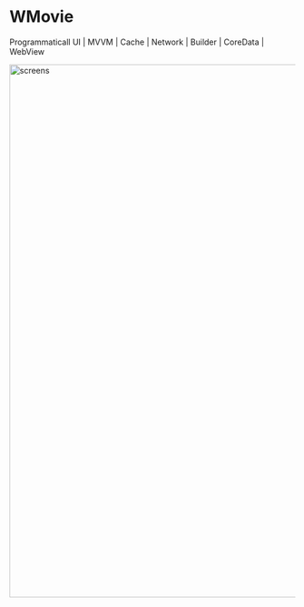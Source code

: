 # WMovie
Programmaticall UI | MVVM | Cache | Network | Builder | CoreData | WebView

<img width="937" alt="screens" src="https://user-images.githubusercontent.com/108945278/193852094-28515543-7dd5-4352-bc6c-e9e80ef6275d.png">

